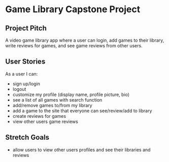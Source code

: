 # Game Library Capstone Project

## Project Pitch

A video game library app where a user can login, add games to their library, write reviews for games, and see game reviews from other users.

## User Stories

As a user I can:
- sign up/login
- logout
- customize my profile (display name, profile picture, bio)
- see a list of all games with search function
- add/remove games to/from my library
- add a game to the site that everyone can see/review/add to library
- create reviews for games
- view other users game reviews

## Stretch Goals

- allow users to view other users profiles and see their libraries and reviews
